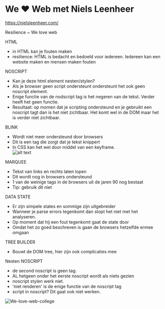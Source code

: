 # We ♥ Web met  Niels Leenheer

https://nielsleenheer.com/


Resilience ~ We love web


HTML
- in HTML kan je fouten maken
- resilience: HTML is bedacht en bedoeld voor iedereen. Iedereen kan een website maken en mensen maken fouten


NOSCRIPT
- Kan je deze html element nesten/stylen?
- Als je browser geen script ondersteunt ondersteunt het ook geen noscript element.
- Enige functie van de nodscript tag is het negeren van de tekst. Verder heeft het geen functie.
- Resultaat: op momen dat je scripting ondersteund en je gebruikt een noscript tagt dan is het niet zichtbaar. Het komt wel in de DOM maar het is verder niet zichtbaar.


BLINK
- Wordt niet meer ondersteund door browsers
- Dit is een tag die zorgt dat je tekst knippert
- In CSS kan het wel door middel van een keyframe.  
![alt text](../assets/blink.jpg)

MARQUEE
- Tekst van links en rechts laten lopen
- Dit wordt nog in browsers ondersteund
- 1 van de weinige tags in de browsers uit de jaren 90 nog bestaat
- Tip: gebruik dit niet

DATA STATE
- Er zijn simpele states en sommige zijn uitgebreider
- Wanneer je parse errors tegenkomt dan stopt het niet met het analyseren.
- Op moment dat hij een fout tegenkomt gaat de state door
- Omdat het zo goed beschreven is gaan de browsers hetzelfde ermee omgaan
    
TREE BUILDER
- Bouwt de DOM tree, hier zijn ook complicaties mee


Nesten NOSCRIPT
- de second noscript is geen tag. 
- AL hetgeen onder het eerste noscript wordt als niets gezien
- noscript stylen werk niet.
- 'niet renderen'  is de enige functie van de noscript tag
- script in noscript? Dit gaat ook niet werken.

![We-love-web-college](../assets/lov.jpg)